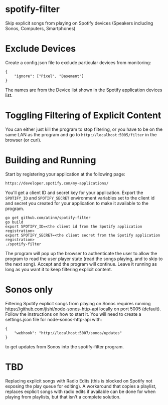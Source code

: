 # spotify-filter
Skip explicit songs from playing on Spotify devices (Speakers including Sonos, Computers, Smartphones)

# Exclude Devices
Create a config.json file to exclude particular devices from
monitoring:

    {
        "ignore": ["Pixel", "Basement"]
    }

The names are from the Device list shown in the Spotify application
devices list.

# Toggling Filtering of Explicit Content

You can either just kill the program to stop filtering, or you have to
be on the same LAN as the program and go to
`http://localhost:5005/filter` in the browser (or curl).

# Building and Running

Start by registering your application at the following page:

    https://developer.spotify.com/my-applications/

You'll get a client ID and secret key for your application. Export the
`SPOTIFY_ID` and `SPOTIFY_SECRET` environment variables set to the client
id and secret you created for your application to make it available to
the program.

    go get github.com/atinm/spotify-filter
    go build
    export SPOTIFY_ID=<the client id from the Spotify application registration>
    export SPOTIFY_SECRET=<the client secret from the Spotify application registration>
    ./spotify-filter

The program will pop up the browser to authenticate the user to allow
the program to read the user player state (read the songs playing, and
to skip to the next song). Accept and the program will continue. Leave
it running as long as you want it to keep filtering explicit content.

# Sonos only

Filtering Spotify explicit songs from playing on Sonos requires
running https://github.com/jishi/node-sonos-http-api locally on port
5005 (default). Follow the instructions on how to start it. You will
need to create a settings.json file for node-sonos-http-api with:

    {
        "webhook": "http://localhost:5007/sonos/updates"
    }

to get updates from Sonos into the spotify-filter program.

# TBD

Replacing explicit songs with Radio Edits (this is blocked on Spotify not exposing the play queue for editing). A workaround that copies a playlist, replaces explicit songs with radio edits if available can be done for when playing from playlists, but that isn't a complete solution.

